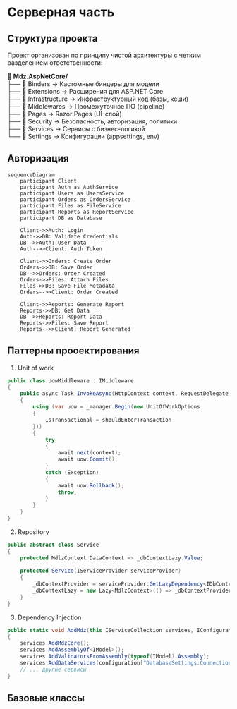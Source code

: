 # Серверная часть

## Структура проекта

Проект организован по принципу чистой архитектуры с четким разделением ответственности:

📁 **Mdz.AspNetCore/**  
├── 📁 Binders        → Кастомные биндеры для модели  
├── 📁 Extensions     → Расширения для ASP.NET Core  
├── 📁 Infrastructure → Инфраструктурный код (базы, кеши)  
├── 📁 Middlewares    → Промежуточное ПО (pipeline)  
├── 📁 Pages          → Razor Pages (UI-слой)  
├── 📁 Security       → Безопасность, авторизация, политики  
├── 📁 Services       → Сервисы с бизнес-логикой  
└── 📁 Settings       → Конфигурации (appsettings, env)  

## Авторизация


``` mermaid
sequenceDiagram
    participant Client
    participant Auth as AuthService
    participant Users as UsersService
    participant Orders as OrdersService
    participant Files as FileService
    participant Reports as ReportService
    participant DB as Database

    Client->>Auth: Login
    Auth->>DB: Validate Credentials
    DB-->>Auth: User Data
    Auth-->>Client: Auth Token

    Client->>Orders: Create Order
    Orders->>DB: Save Order
    DB-->>Orders: Order Created
    Orders->>Files: Attach Files
    Files->>DB: Save File Metadata
    Orders-->>Client: Order Created

    Client->>Reports: Generate Report
    Reports->>DB: Get Data
    DB-->>Reports: Report Data
    Reports->>Files: Save Report
    Reports-->>Client: Report Generated

```


## Паттерны прооектирования
1. Unit of work

```csharp
public class UowMiddleware : IMiddleware
{
    public async Task InvokeAsync(HttpContext context, RequestDelegate next)
    {
        using (var uow = _manager.Begin(new UnitOfWorkOptions
        {
            IsTransactional = shouldEnterTransaction
        }))
        {
            try
            {
                await next(context);
                await uow.Commit();
            }
            catch (Exception)
            {
                await uow.Rollback();
                throw;
            }
        }
    }
}

```


2. Repository

```csharp
public abstract class Service
{
    protected MdlzContext DataContext => _dbContextLazy.Value;
    
    protected Service(IServiceProvider serviceProvider)
    {
        _dbContextProvider = serviceProvider.GetLazyDependency<IDbContextProvider<MdlzContext>>();
        _dbContextLazy = new Lazy<MdlzContext>(() => _dbContextProvider.Service.GetDbContext());
    }
}
```

3. Dependency Injection


```csharp
public static void AddMdz(this IServiceCollection services, IConfiguration configuration)
{
    services.AddMdzCore();
    services.AddAssemblyOf<IModel>();
    services.AddValidatorsFromAssembly(typeof(IModel).Assembly);
    services.AddDataServices(configuration["DatabaseSettings:ConnectionString"]);
    // ... другие сервисы
}
```

## Базовые классы 
